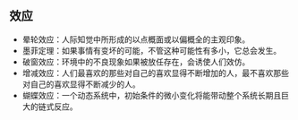 ## 效应
- 晕轮效应：人际知觉中所形成的以点概面或以偏概全的主观印象。
- 墨菲定理：如果事情有变坏的可能，不管这种可能性有多小，它总会发生。
- 破窗效应：环境中的不良现象如果被放任存在，会诱使人们效仿。
- 增减效应：人们最喜欢的那些对自己的喜欢显得不断增加的人，最不喜欢那些对自己的喜欢显得不断减少的人。
- 蝴蝶效应：一个动态系统中，初始条件的微小变化将能带动整个系统长期且巨大的链式反应。